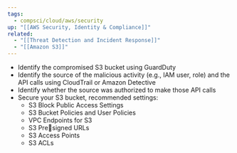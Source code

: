 ```yaml
---
tags:
  - compsci/cloud/aws/security
up: "[[AWS Security, Identity & Compliance]]"
related:
  - "[[Threat Detection and Incident Response]]"
  - "[[Amazon S3]]"
---
```

- Identify the compromised S3 bucket using GuardDuty
- Identify the source of the malicious activity (e.g., IAM user, role) and the API calls using CloudTrail or Amazon Detective
- Identify whether the source was authorized to make those API calls
- Secure your S3 bucket, recommended settings:
	- S3 Block Public Access Settings
	- S3 Bucket Policies and User Policies
	- VPC Endpoints for S3
	- S3 Presigned URLs
	- S3 Access Points
	- S3 ACLs